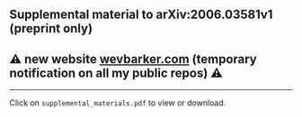 ## Supplemental material to arXiv:2006.03581v1 (preprint only)
##  :warning: new website [wevbarker.com](http://www.wevbarker.com) (temporary notification on all my public repos) :warning:

---
Click on `supplemental_materials.pdf` to view or download.

